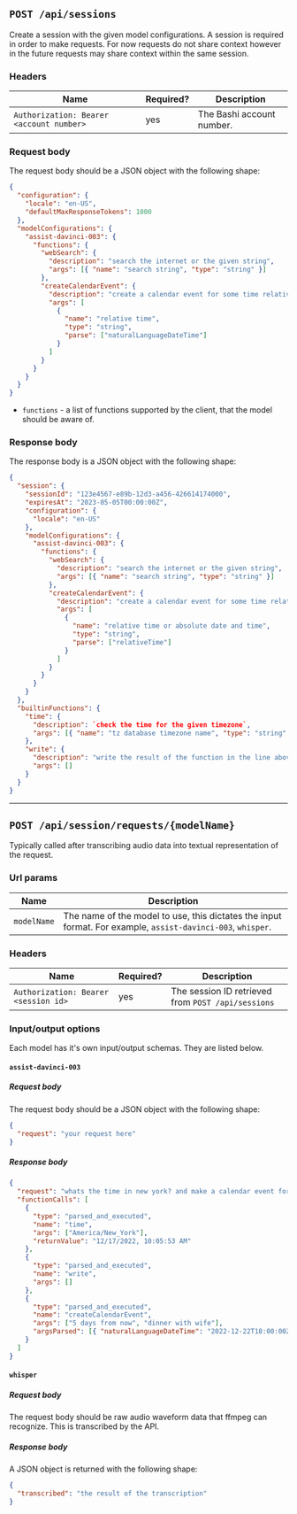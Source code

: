 ## `POST /api/sessions`

Create a session with the given model configurations. A session is required in
order to make requests. For now requests do not share context however in the
future requests may share context within the same session.

### Headers

| Name                                     | Required? | Description               |
| ---------------------------------------- | --------- | ------------------------- |
| `Authorization: Bearer <account number>` | yes       | The Bashi account number. |

### Request body

The request body should be a JSON object with the following shape:

```json
{
  "configuration": {
    "locale": "en-US",
    "defaultMaxResponseTokens": 1000
  },
  "modelConfigurations": {
    "assist-davinci-003": {
      "functions": {
        "webSearch": {
          "description": "search the internet or the given string",
          "args": [{ "name": "search string", "type": "string" }]
        },
        "createCalendarEvent": {
          "description": "create a calendar event for some time relative to now",
          "args": [
            {
              "name": "relative time",
              "type": "string",
              "parse": ["naturalLanguageDateTime"]
            }
          ]
        }
      }
    }
  }
}
```

- `functions` - a list of functions supported by the client, that the model should
  be aware of.

### Response body

The response body is a JSON object with the following shape:

```json
{
  "session": {
    "sessionId": "123e4567-e89b-12d3-a456-426614174000",
    "expiresAt": "2023-05-05T00:00:00Z",
    "configuration": {
      "locale": "en-US"
    },
    "modelConfigurations": {
      "assist-davinci-003": {
        "functions": {
          "webSearch": {
            "description": "search the internet or the given string",
            "args": [{ "name": "search string", "type": "string" }]
          },
          "createCalendarEvent": {
            "description": "create a calendar event for some time relative to now",
            "args": [
              {
                "name": "relative time or absolute date and time",
                "type": "string",
                "parse": ["relativeTime"]
              }
            ]
          }
        }
      }
    }
  },
  "builtinFunctions": {
    "time": {
      "description": `check the time for the given timezone`,
      "args": [{ "name": "tz database timezone name", "type": "string" }]
    },
    "write": {
      "description": "write the result of the function in the line above into the current context",
      "args": []
    }
  }
}
```

---

## `POST /api/session/requests/{modelName}`

Typically called after transcribing audio data into textual representation of
the request.

### Url params

| Name        | Description                                                                                                 |
| ----------- | ----------------------------------------------------------------------------------------------------------- |
| `modelName` | The name of the model to use, this dictates the input format. For example, `assist-davinci-003`, `whisper`. |

### Headers

| Name                                 | Required? | Description                                        |
| ------------------------------------ | --------- | -------------------------------------------------- |
| `Authorization: Bearer <session id>` | yes       | The session ID retrieved from `POST /api/sessions` |

### Input/output options

Each model has it's own input/output schemas. They are listed below.

#### `assist-davinci-003`

##### Request body

The request body should be a JSON object with the following shape:

```json
{
  "request": "your request here"
}
```

##### Response body

```json
{
  "request": "whats the time in new york? and make a calendar event for dinner with wife 5 days from now",
  "functionCalls": [
    {
      "type": "parsed_and_executed",
      "name": "time",
      "args": ["America/New_York"],
      "returnValue": "12/17/2022, 10:05:53 AM"
    },
    {
      "type": "parsed_and_executed",
      "name": "write",
      "args": []
    },
    {
      "type": "parsed_and_executed",
      "name": "createCalendarEvent",
      "args": ["5 days from now", "dinner with wife"],
      "argsParsed": [{ "naturalLanguageDateTime": "2022-12-22T18:00:00Z" }, {}]
    }
  ]
}
```

#### `whisper`

##### Request body

The request body should be raw audio waveform data that ffmpeg can recognize. This is transcribed by the API.

##### Response body

A JSON object is returned with the following shape:

```json
{
  "transcribed": "the result of the transcription"
}
```
